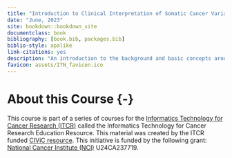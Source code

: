 ```yaml
---
title: "Introduction to Clinical Interpretation of Somatic Cancer Variants"
date: "June, 2023"
site: bookdown::bookdown_site
documentclass: book
bibliography: [book.bib, packages.bib]
biblio-style: apalike
link-citations: yes
description: "An introduction to the background and basic concepts around cancer variant interpretation"
favicon: assets/ITN_favicon.ico
---
```





# About this Course {-}

This course is part of a series of courses for the [Informatics Technology for Cancer Research (ITCR)](https://itcr.cancer.gov/) called the Informatics Technology for Cancer Research Education Resource. This material was created by the ITCR funded [CIViC resource](https://civicdb.org). This initiative is funded by the following grant:  [National Cancer Institute (NCI)](https://www.cancer.gov/) U24CA237719.
